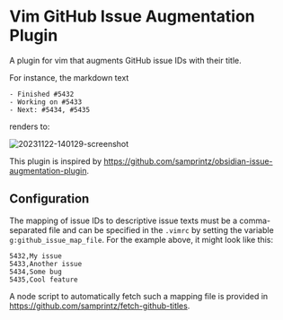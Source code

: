 # Vim GitHub Issue Augmentation Plugin

A plugin for vim that augments GitHub issue IDs with their title.

For instance, the markdown text

```
- Finished #5432
- Working on #5433
- Next: #5434, #5435
```

renders to:

![20231122-140129-screenshot](https://github.com/samprintz/vim-issue-augmentation-plugin/assets/7581457/27cfd16c-3245-4991-8c6a-6ae0c341df0c)


This plugin is inspired by https://github.com/samprintz/obsidian-issue-augmentation-plugin.

## Configuration

The mapping of issue IDs to descriptive issue texts must be a comma-separated file
and can be specified in the `.vimrc` by setting the variable
`g:github_issue_map_file`.
For the example above, it might look like this:

```
5432,My issue
5433,Another issue
5434,Some bug
5435,Cool feature
```

A node script to automatically fetch such a mapping file is provided in https://github.com/samprintz/fetch-github-titles.
